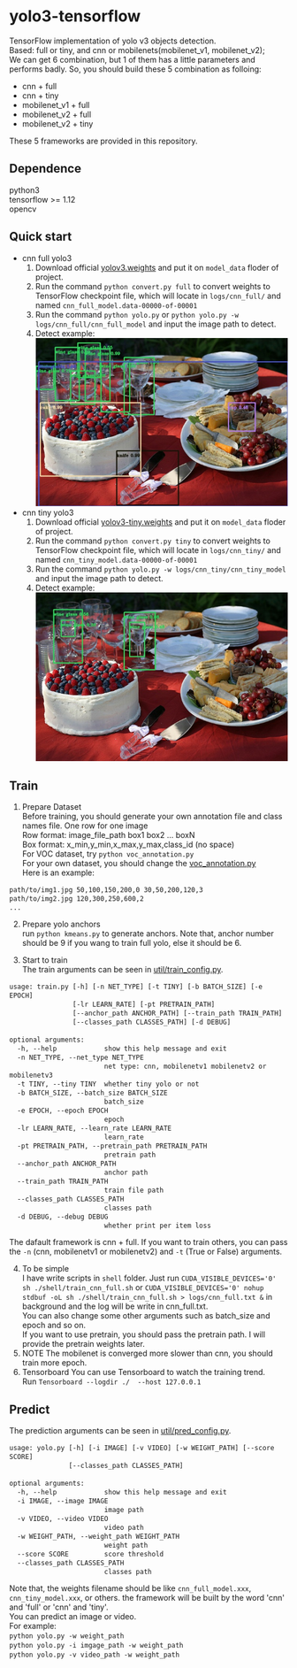 # yolo3-tensorflow 
TensorFlow implementation of yolo v3 objects detection.  
Based: full or tiny, and cnn or mobilenets(mobilenet_v1, mobilenet_v2);  
We can get 6 combination, but 1 of them has a little parameters and performs badly. 
So, you should build these 5 combination as folloing:
* cnn + full
* cnn + tiny
* mobilenet_v1 + full
* mobilenet_v2 + full
* mobilenet_v2 + tiny 

These 5 frameworks are provided in this repository.

## Dependence
 python3  
 tensorflow >= 1.12  
 opencv  

## Quick start
* cnn full yolo3
  1. Download official [yolov3.weights](https://pjreddie.com/media/files/yolov3.weights) and put it on `model_data` floder of project.
  2. Run the command `python convert.py full`  to convert weights to TensorFlow checkpoint file, which will locate in `logs/cnn_full/` and named `cnn_full_model.data-00000-of-00001`
  3. Run the command `python yolo.py` or `python yolo.py -w logs/cnn_full/cnn_full_model`  and input the image path to detect.
  4. Detect example:  
     <img src="images/full.jpg"/>
* cnn tiny yolo3
  1. Download official [yolov3-tiny.weights](https://pjreddie.com/media/files/yolov3-tiny.weights) and put it on `model_data` floder of project.
  2. Run the command `python convert.py tiny`  to convert weights to TensorFlow checkpoint file, which will locate in `logs/cnn_tiny/` and named `cnn_tiny_model.data-00000-of-00001`
  3. Run the command `python yolo.py -w logs/cnn_tiny/cnn_tiny_model` and input the image path to detect.
  4. Detect example:  
     <img src="images/tiny.jpg"/>

## Train

1. Prepare Dataset  
Before training, you should generate your own annotation file and class names file.
One row for one image  
Row format: image_file_path box1 box2 ... boxN  
Box format: x_min,y_min,x_max,y_max,class_id (no space)  
For VOC dataset, try `python voc_annotation.py`  
For your own dataset, you should change the [voc_annotation.py](voc_annotation.py)  
Here is an example:
```
path/to/img1.jpg 50,100,150,200,0 30,50,200,120,3
path/to/img2.jpg 120,300,250,600,2
...
```

2. Prepare yolo anchors   
run `python kmeans.py` to generate anchors. Note that, anchor number 
should be 9 if you wang to train full yolo, else it should be 6. 

3. Start to train  
The train arguments can be seen in [util/train_config.py](util/train_config.py).      
```
usage: train.py [-h] [-n NET_TYPE] [-t TINY] [-b BATCH_SIZE] [-e EPOCH]
                [-lr LEARN_RATE] [-pt PRETRAIN_PATH]
                [--anchor_path ANCHOR_PATH] [--train_path TRAIN_PATH]
                [--classes_path CLASSES_PATH] [-d DEBUG]

optional arguments:
  -h, --help            show this help message and exit
  -n NET_TYPE, --net_type NET_TYPE
                        net type: cnn, mobilenetv1 mobilenetv2 or mobilenetv3
  -t TINY, --tiny TINY  whether tiny yolo or not
  -b BATCH_SIZE, --batch_size BATCH_SIZE
                        batch_size
  -e EPOCH, --epoch EPOCH
                        epoch
  -lr LEARN_RATE, --learn_rate LEARN_RATE
                        learn_rate
  -pt PRETRAIN_PATH, --pretrain_path PRETRAIN_PATH
                        pretrain path
  --anchor_path ANCHOR_PATH
                        anchor path
  --train_path TRAIN_PATH
                        train file path
  --classes_path CLASSES_PATH
                        classes path
  -d DEBUG, --debug DEBUG
                        whether print per item loss
```
The dafault framework is cnn + full. If you want to train others, you can pass 
the `-n` (cnn, mobilenetv1 or mobilenetv2) and `-t` (True or False) arguments.

4. To be simple  
   I have write scripts in `shell` folder. Just run `CUDA_VISIBLE_DEVICES='0' sh ./shell/train_cnn_full.sh` or
   `CUDA_VISIBLE_DEVICES='0' nohup stdbuf -oL sh ./shell/train_cnn_full.sh > logs/cnn_full.txt &` in background and the log 
   will be write in cnn_full.txt.  
   You can also change some other arguments such as batch_size and epoch and so on.  
   If you want to use pretrain, you should pass the pretrain path. I will provide the pretrain weights later.
5. NOTE
    The mobilenet is converged more slower than cnn, you should train more epoch.
6. Tensorboard
    You can use Tensorboard to watch the training trend.  
    Run `Tensorboard --logdir ./  --host 127.0.0.1`   
## Predict
The prediction arguments can be seen in [util/pred_config.py](util/pred_config.py).
```
usage: yolo.py [-h] [-i IMAGE] [-v VIDEO] [-w WEIGHT_PATH] [--score SCORE]
               [--classes_path CLASSES_PATH]

optional arguments:
  -h, --help            show this help message and exit
  -i IMAGE, --image IMAGE
                        image path
  -v VIDEO, --video VIDEO
                        video path
  -w WEIGHT_PATH, --weight_path WEIGHT_PATH
                        weight path
  --score SCORE         score threshold
  --classes_path CLASSES_PATH
                        classes path
 ```
 Note that, the weights filename should be like `cnn_full_model.xxx`, `cnn_tiny_model.xxx`, or others. 
 the framework will be built by the word 'cnn' and 'full' or 'cnn' and 'tiny'.  
 You can predict an image or video.  
 For example:  
 `python yolo.py -w weight_path`  
 `python yolo.py -i imgage_path -w weight_path`  
 `python yolo.py -v video_path -w weight_path`